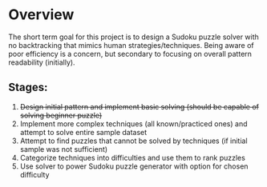 # Overview

The short term goal for this project is to design a Sudoku puzzle solver with no backtracking that mimics human strategies/techniques. Being aware of poor efficiency is a concern, but secondary to focusing on overall pattern readability (initially).

## Stages:

1. ~~Design initial pattern and implement basic solving (should be capable of solving beginner puzzle)~~
2. Implement more complex techniques (all known/practiced ones) and attempt to solve entire sample dataset
3. Attempt to find puzzles that cannot be solved by techniques (if initial sample was not sufficient)
4. Categorize techniques into difficulties and use them to rank puzzles
5. Use solver to power Sudoku puzzle generator with option for chosen difficulty
